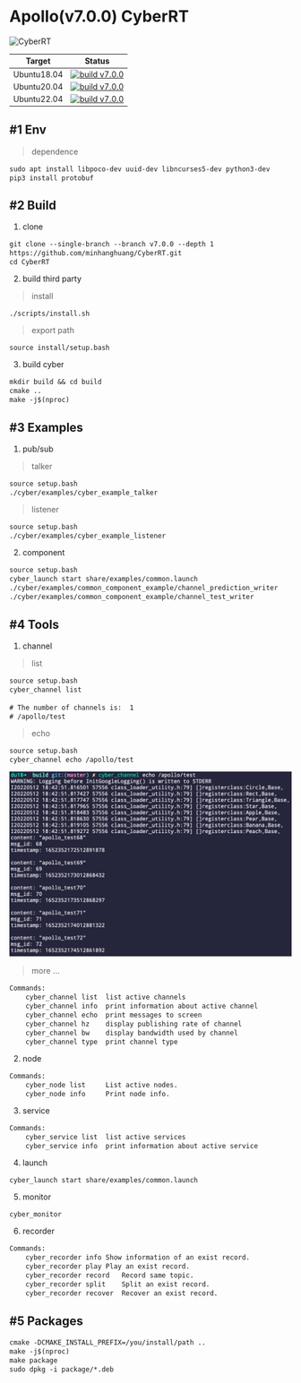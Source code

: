 # Apollo(v7.0.0) CyberRT

![CyberRT](./docs/CyberRT.gif)

| Target        |  Status  |
| ------------- | :-----:|
| Ubuntu18.04  | [![build v7.0.0](https://github.com/minhanghuang/CyberRT/actions/workflows/ubuntu18-v7.0.0-build.yaml/badge.svg?branch=v7.0.0)](https://github.com/minhanghuang/CyberRT/actions/workflows/ubuntu18-v7.0.0-build.yaml) |
| Ubuntu20.04   | [![build v7.0.0](https://github.com/minhanghuang/CyberRT/actions/workflows/ubuntu20-v7.0.0-build.yaml/badge.svg?branch=v7.0.0)](https://github.com/minhanghuang/CyberRT/actions/workflows/ubuntu20-v7.0.0-build.yaml) |
| Ubuntu22.04   | [![build v7.0.0](https://github.com/minhanghuang/CyberRT/actions/workflows/ubuntu22-v7.0.0-build.yaml/badge.svg?branch=v7.0.0)](https://github.com/minhanghuang/CyberRT/actions/workflows/ubuntu22-v7.0.0-build.yaml) |

## #1 Env

> dependence

```shell
sudo apt install libpoco-dev uuid-dev libncurses5-dev python3-dev
pip3 install protobuf
```

## #2 Build

1. clone

```shell
git clone --single-branch --branch v7.0.0 --depth 1  https://github.com/minhanghuang/CyberRT.git
cd CyberRT
```

2. build third party

> install

```shell
./scripts/install.sh
```

> export path

```shell
source install/setup.bash
```

3. build cyber

```shell
mkdir build && cd build
cmake ..
make -j$(nproc)
```

## #3 Examples

1. pub/sub

> talker

```shell
source setup.bash
./cyber/examples/cyber_example_talker
```
> listener

```shell
source setup.bash
./cyber/examples/cyber_example_listener
```

2. component

```shell
source setup.bash
cyber_launch start share/examples/common.launch
./cyber/examples/common_component_example/channel_prediction_writer
./cyber/examples/common_component_example/channel_test_writer
```

## #4 Tools

1. channel

> list

```shell
source setup.bash
cyber_channel list

# The number of channels is:  1
# /apollo/test
```

> echo
```shell
source setup.bash
cyber_channel echo /apollo/test
```
![example](docs/cyber_echo.png)

> more ...

```shell
Commands:
	cyber_channel list	list active channels
	cyber_channel info	print information about active channel
	cyber_channel echo	print messages to screen
	cyber_channel hz	display publishing rate of channel
	cyber_channel bw	display bandwidth used by channel
	cyber_channel type	print channel type
```

2. node

```shell
Commands:
	cyber_node list 	List active nodes.
	cyber_node info 	Print node info.
```

3. service

```shell
Commands:
	cyber_service list	list active services
	cyber_service info	print information about active service
```

4. launch

```shell
cyber_launch start share/examples/common.launch
```

5. monitor

```shell
cyber_monitor
```

6. recorder

```shell
Commands:
  	cyber_recorder info	Show information of an exist record.
	cyber_recorder play	Play an exist record.
	cyber_recorder record	Record same topic.
	cyber_recorder split	Split an exist record.
	cyber_recorder recover	Recover an exist record.
```

## #5 Packages

```shell
cmake -DCMAKE_INSTALL_PREFIX=/you/install/path ..
make -j$(nproc)
make package
sudo dpkg -i package/*.deb
```
